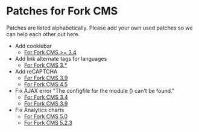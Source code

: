 # Patches for Fork CMS

Patches are listed alphabetically.
Please add your own used patches so we can help each other out here.

* Add cookiebar
    * [For Fork CMS >= 3.4](add-cookiebar/fork-cms-3-4-add-cookiebar.diff)
* Add link alternate tags for languages
    * [For Fork CMS 3.*](add-link-alternate-tags)
* Add reCAPTCHA
    * [For Fork CMS 3.9](add-recaptcha/fork-cms-3-9-add-google-recaptcha.diff)
    * [For Fork CMS 4.5](add-recaptcha/fork-cms-4-5-add-google-recaptcha.diff)
* Fix AJAX error "The configfile for the module () can't be found."
    * [For Fork CMS 3.4](fix-ajax-module-not-exists/fork-cms-3-4-patch-ajax-module-not-exists-mails.diff)
    * [For Fork CMS 3.9](fix-ajax-module-not-exists/fork-cms-3-9-patch-ajax-module-not-exists-mails.diff)
* Fix Analytics charts
    * [For Fork CMS 5.0](fix-analytics-charts/fork-cms-5-0-analytics.diff)
    * [For Fork CMS 5.2.3](fix-analytics-charts/fork-cms-5-2-3-and-lower-fix-analytics.patch.txt)

